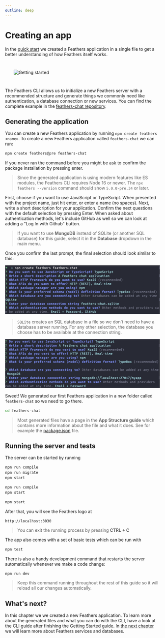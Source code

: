 ```yaml
---
outline: deep
---
```


# Creating an app

In the [quick start](./starting.md) we created a Feathers application in a single file to get a better understanding of how Feathers itself works.

<img style="margin: 2em;" src="/img/main-character-coding.svg" alt="Getting started">

The Feathers CLI allows us to initialize a new Feathers server with a recommended structure and generate things we commonly need like authentication, a database connection or new services. You can find the complete example in the [feathers-chat repository](https://github.com/feathersjs/feathers-chat).

## Generating the application

You can create a new Feathers application by running `npm create feathers <name>`. To create a new Feathers application called `feathers-chat` we can run:

```sh
npm create feathers@pre feathers-chat
```

If you never ran the command before you might be ask to confirm the package installation by pressing enter.

<BlockQuote type="warning">

Since the generated application is using modern features like ES modules, the Feathers CLI requires Node 16 or newer. The `npx feathers --version` command should show `5.0.0-pre.34` or later.

</BlockQuote>

First, choose if you want to use JavaScript or TypeScript. When presented with the project name, just hit enter, or enter a name (no spaces). Next, write a short description for your application. Confirm the next questions with the default selection by pressing Enter. When asked about authentication methods, let's include GitHub as well so we can look at adding a "Log In with Github" button.

<DatabaseBlock global-id="sql">

<BlockQuote type="tip">

If you want to use **MongoDB** instead of SQLite (or another SQL database) for this guide, select it in the **Database** dropdown in the main menu.

</BlockQuote>

</DatabaseBlock>

Once you confirm the last prompt, the final selection should look similar to this:

<DatabaseBlock global-id="sql">

![feathers generate app prompts](./assets/generate-app.png)

<BlockQuote type="info" label="Note">

`SQLite` creates an SQL database in a file so we don't need to have a database server running. For any other selection, the database you choose has to be available at the connection string.

</BlockQuote>

</DatabaseBlock>

<DatabaseBlock global-id="mongodb">

![feathers generate app prompts](./assets/generate-app-mongodb.png)

</DatabaseBlock>

Sweet! We generated our first Feathers application in a new folder called `feathers-chat` so we need to go there.

```sh
cd feathers-chat
```

<BlockQuote type="tip">

Most generated files have a page in the **App Structure guide** which contains more information about the file and what it does. See for example the [package.json](../cli/package.md) file.

</BlockQuote>

## Running the server and tests

The server can be started by running

<LanguageBlock global-id="ts">

<DatabaseBlock global-id="sql">

```sh
npm run compile
npm run migrate
npm start
```

</DatabaseBlock>

<DatabaseBlock global-id="mongodb">

```sh
npm run compile
npm start
```

</DatabaseBlock>

</LanguageBlock>

<LanguageBlock global-id="js">

```sh
npm start
```

</LanguageBlock>

After that, you will see the Feathers logo at

```
http://localhost:3030
```

<BlockQuote type="warning" label="Note">

You can exit the running process by pressing **CTRL + C**

</BlockQuote>

The app also comes with a set of basic tests which can be run with

```sh
npm test
```

There is also a handy development command that restarts the server automatically whenever we make a code change:

```sh
npm run dev
```

<BlockQuote type="warning" label="Note">

Keep this command running throughout the rest of this guide so it will reload all our changes automatically.

</BlockQuote>

## What's next?

In this chapter we we created a new Feathers application. To learn more about the generated files and what you can do with the CLI, have a look at the CLI guide after finishing the Getting Started guide. In [the next chapter](./services.md) we will learn more about Feathers services and databases.
